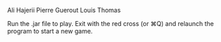 Ali Hajerii
Pierre Guerout
Louis Thomas

Run the .jar file to play.
Exit with the red cross (or ⌘Q) and relaunch the program to start a new game.
